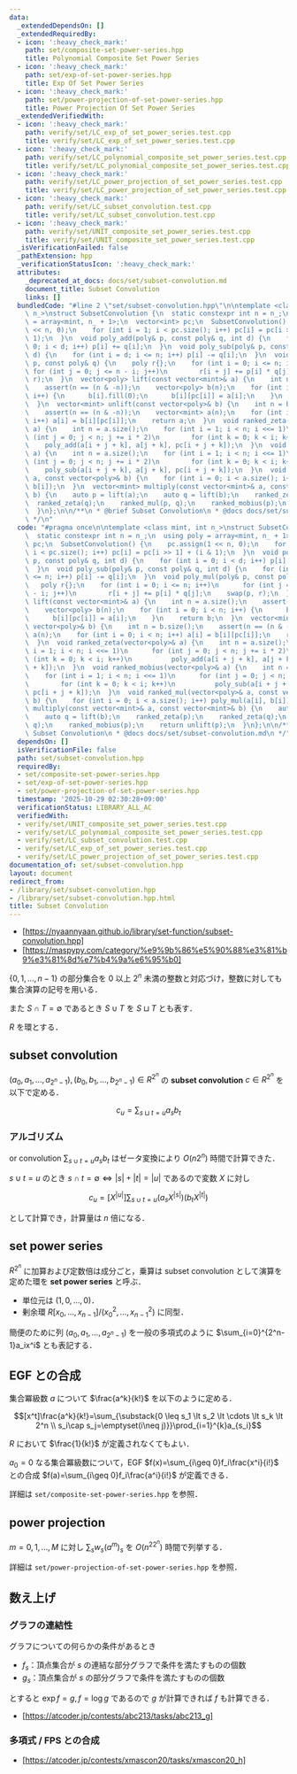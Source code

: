 ```yaml
---
data:
  _extendedDependsOn: []
  _extendedRequiredBy:
  - icon: ':heavy_check_mark:'
    path: set/composite-set-power-series.hpp
    title: Polynomial Composite Set Power Series
  - icon: ':heavy_check_mark:'
    path: set/exp-of-set-power-series.hpp
    title: Exp Of Set Power Series
  - icon: ':heavy_check_mark:'
    path: set/power-projection-of-set-power-series.hpp
    title: Power Projection Of Set Power Series
  _extendedVerifiedWith:
  - icon: ':heavy_check_mark:'
    path: verify/set/LC_exp_of_set_power_series.test.cpp
    title: verify/set/LC_exp_of_set_power_series.test.cpp
  - icon: ':heavy_check_mark:'
    path: verify/set/LC_polynomial_composite_set_power_series.test.cpp
    title: verify/set/LC_polynomial_composite_set_power_series.test.cpp
  - icon: ':heavy_check_mark:'
    path: verify/set/LC_power_projection_of_set_power_series.test.cpp
    title: verify/set/LC_power_projection_of_set_power_series.test.cpp
  - icon: ':heavy_check_mark:'
    path: verify/set/LC_subset_convolution.test.cpp
    title: verify/set/LC_subset_convolution.test.cpp
  - icon: ':heavy_check_mark:'
    path: verify/set/UNIT_composite_set_power_series.test.cpp
    title: verify/set/UNIT_composite_set_power_series.test.cpp
  _isVerificationFailed: false
  _pathExtension: hpp
  _verificationStatusIcon: ':heavy_check_mark:'
  attributes:
    _deprecated_at_docs: docs/set/subset-convolution.md
    document_title: Subset Convolution
    links: []
  bundledCode: "#line 2 \"set/subset-convolution.hpp\"\n\ntemplate <class mint, int\
    \ n_>\nstruct SubsetConvolution {\n  static constexpr int n = n_;\n  using poly\
    \ = array<mint, n_ + 1>;\n  vector<int> pc;\n  SubsetConvolution() {\n    pc.assign(1\
    \ << n, 0);\n    for (int i = 1; i < pc.size(); i++) pc[i] = pc[i >> 1] + (i &\
    \ 1);\n  }\n  void poly_add(poly& p, const poly& q, int d) {\n    for (int i =\
    \ 0; i < d; i++) p[i] += q[i];\n  }\n  void poly_sub(poly& p, const poly& q, int\
    \ d) {\n    for (int i = d; i <= n; i++) p[i] -= q[i];\n  }\n  void poly_mul(poly&\
    \ p, const poly& q) {\n    poly r{};\n    for (int i = 0; i <= n; i++)\n     \
    \ for (int j = 0; j <= n - i; j++)\n        r[i + j] += p[i] * q[j];\n    swap(p,\
    \ r);\n  }\n  vector<poly> lift(const vector<mint>& a) {\n    int n = a.size();\n\
    \    assert(n == (n & -n));\n    vector<poly> b(n);\n    for (int i = 0; i < n;\
    \ i++) {\n      b[i].fill(0);\n      b[i][pc[i]] = a[i];\n    }\n    return b;\n\
    \  }\n  vector<mint> unlift(const vector<poly>& b) {\n    int n = b.size();\n\
    \    assert(n == (n & -n));\n    vector<mint> a(n);\n    for (int i = 0; i < n;\
    \ i++) a[i] = b[i][pc[i]];\n    return a;\n  }\n  void ranked_zeta(vector<poly>&\
    \ a) {\n    int n = a.size();\n    for (int i = 1; i < n; i <<= 1)\n      for\
    \ (int j = 0; j < n; j += i * 2)\n        for (int k = 0; k < i; k++)\n      \
    \    poly_add(a[i + j + k], a[j + k], pc[i + j + k]);\n  }\n  void ranked_mobius(vector<poly>&\
    \ a) {\n    int n = a.size();\n    for (int i = 1; i < n; i <<= 1)\n      for\
    \ (int j = 0; j < n; j += i * 2)\n        for (int k = 0; k < i; k++)\n      \
    \    poly_sub(a[i + j + k], a[j + k], pc[i + j + k]);\n  }\n  void ranked_mul(vector<poly>&\
    \ a, const vector<poly>& b) {\n    for (int i = 0; i < a.size(); i++) poly_mul(a[i],\
    \ b[i]);\n  }\n  vector<mint> multiply(const vector<mint>& a, const vector<mint>&\
    \ b) {\n    auto p = lift(a);\n    auto q = lift(b);\n    ranked_zeta(p);\n  \
    \  ranked_zeta(q);\n    ranked_mul(p, q);\n    ranked_mobius(p);\n    return unlift(p);\n\
    \  }\n};\n\n/**\n * @brief Subset Convolution\n * @docs docs/set/subset-convolution.md\n\
    \ */\n"
  code: "#pragma once\n\ntemplate <class mint, int n_>\nstruct SubsetConvolution {\n\
    \  static constexpr int n = n_;\n  using poly = array<mint, n_ + 1>;\n  vector<int>\
    \ pc;\n  SubsetConvolution() {\n    pc.assign(1 << n, 0);\n    for (int i = 1;\
    \ i < pc.size(); i++) pc[i] = pc[i >> 1] + (i & 1);\n  }\n  void poly_add(poly&\
    \ p, const poly& q, int d) {\n    for (int i = 0; i < d; i++) p[i] += q[i];\n\
    \  }\n  void poly_sub(poly& p, const poly& q, int d) {\n    for (int i = d; i\
    \ <= n; i++) p[i] -= q[i];\n  }\n  void poly_mul(poly& p, const poly& q) {\n \
    \   poly r{};\n    for (int i = 0; i <= n; i++)\n      for (int j = 0; j <= n\
    \ - i; j++)\n        r[i + j] += p[i] * q[j];\n    swap(p, r);\n  }\n  vector<poly>\
    \ lift(const vector<mint>& a) {\n    int n = a.size();\n    assert(n == (n & -n));\n\
    \    vector<poly> b(n);\n    for (int i = 0; i < n; i++) {\n      b[i].fill(0);\n\
    \      b[i][pc[i]] = a[i];\n    }\n    return b;\n  }\n  vector<mint> unlift(const\
    \ vector<poly>& b) {\n    int n = b.size();\n    assert(n == (n & -n));\n    vector<mint>\
    \ a(n);\n    for (int i = 0; i < n; i++) a[i] = b[i][pc[i]];\n    return a;\n\
    \  }\n  void ranked_zeta(vector<poly>& a) {\n    int n = a.size();\n    for (int\
    \ i = 1; i < n; i <<= 1)\n      for (int j = 0; j < n; j += i * 2)\n        for\
    \ (int k = 0; k < i; k++)\n          poly_add(a[i + j + k], a[j + k], pc[i + j\
    \ + k]);\n  }\n  void ranked_mobius(vector<poly>& a) {\n    int n = a.size();\n\
    \    for (int i = 1; i < n; i <<= 1)\n      for (int j = 0; j < n; j += i * 2)\n\
    \        for (int k = 0; k < i; k++)\n          poly_sub(a[i + j + k], a[j + k],\
    \ pc[i + j + k]);\n  }\n  void ranked_mul(vector<poly>& a, const vector<poly>&\
    \ b) {\n    for (int i = 0; i < a.size(); i++) poly_mul(a[i], b[i]);\n  }\n  vector<mint>\
    \ multiply(const vector<mint>& a, const vector<mint>& b) {\n    auto p = lift(a);\n\
    \    auto q = lift(b);\n    ranked_zeta(p);\n    ranked_zeta(q);\n    ranked_mul(p,\
    \ q);\n    ranked_mobius(p);\n    return unlift(p);\n  }\n};\n\n/**\n * @brief\
    \ Subset Convolution\n * @docs docs/set/subset-convolution.md\n */"
  dependsOn: []
  isVerificationFile: false
  path: set/subset-convolution.hpp
  requiredBy:
  - set/composite-set-power-series.hpp
  - set/exp-of-set-power-series.hpp
  - set/power-projection-of-set-power-series.hpp
  timestamp: '2025-10-29 02:30:28+09:00'
  verificationStatus: LIBRARY_ALL_AC
  verifiedWith:
  - verify/set/UNIT_composite_set_power_series.test.cpp
  - verify/set/LC_polynomial_composite_set_power_series.test.cpp
  - verify/set/LC_subset_convolution.test.cpp
  - verify/set/LC_exp_of_set_power_series.test.cpp
  - verify/set/LC_power_projection_of_set_power_series.test.cpp
documentation_of: set/subset-convolution.hpp
layout: document
redirect_from:
- /library/set/subset-convolution.hpp
- /library/set/subset-convolution.hpp.html
title: Subset Convolution
---
```

- [https://nyaannyaan.github.io/library/set-function/subset-convolution.hpp]
- [https://maspypy.com/category/%e9%9b%86%e5%90%88%e3%81%b9%e3%81%8d%e7%b4%9a%e6%95%b0]

$\{0,1,\dots,n-1\}$ の部分集合を $0$ 以上 $2^n$ 未満の整数と対応づけ，整数に対しても集合演算の記号を用いる．

また $S\cap T =\emptyset$ であるとき $S\cup T$ を $S\sqcup T$ とも表す．

$R$ を環とする．

## subset convolution

$(a_0,a_1,\dots,a_{2^n-1}),(b_0,b_1,\dots,b_{2^n-1})\in R^{2^n}$ の **subset convolution** $c\in R^{2^n}$ を以下で定める．

$$c_u=\sum_{s\sqcup t=u}a_sb_t$$

### アルゴリズム

or convolution $\sum_{s\cup t=u}a_sb_t$ はゼータ変換により $O(n2^n)$ 時間で計算できた．

$s\cup t=u$ のとき $s\cap t=\emptyset\iff |s|+|t|=|u|$ であるので変数 $X$ に対し

$$c_u=[X^{|u|}]\sum_{s\cup t=u}(a_sX^{|s|})(b_tX^{|t|})$$

として計算でき，計算量は $n$ 倍になる．

## set power series

$R^{2^n}$ に加算および定数倍は成分ごと，乗算は subset convolution として演算を定めた環を **set power series** と呼ぶ．

- 単位元は $(1,0,\dots,0)$．
- 剰余環 $R[x_0,\dots,x_{n-1}]/(x_0^2,\dots,x_{n-1}^2)$ に同型．

簡便のために列 $(a_0,a_1,\dots,a_{2^n-1})$ を一般の多項式のように $\sum_{i=0}^{2^n-1}a_ix^i$ とも表記する．

## EGF との合成

集合冪級数 $a$ について $\frac{a^k}{k!}$ を以下のように定める．

$$[x^t]\frac{a^k}{k!}=\sum_{\substack{0 \leq s_1 \lt s_2 \lt \cdots \lt s_k \lt 2^n \\ s_i\cap s_j=\emptyset(i\neq j)}}\prod_{i=1}^{k}a_{s_i}$$

$R$ において $\frac{1}{k!}$ が定義されなくてもよい．

$a_0=0$ なる集合冪級数について，EGF $f(x)=\sum_{i\geq 0}f_i\frac{x^i}{i!}$ との合成 $f(a)=\sum_{i\geq 0}f_i\frac{a^i}{i!}$ が定義できる．

詳細は `set/composite-set-power-series.hpp` を参照．

## power projection

$m=0,1,\dots,M$ に対し $\sum_{s}w_s(a^m)_s$ を $O(n^22^n)$ 時間で列挙する．

詳細は `set/power-projection-of-set-power-series.hpp` を参照．

## 数え上げ

### グラフの連結性

グラフについての何らかの条件があるとき

- $f_s$：頂点集合が $s$ の連結な部分グラフで条件を満たすものの個数
- $g_s$：頂点集合が $s$ の部分グラフで条件を満たすものの個数

とすると $\exp f=g, f=\log g$ であるので $g$ が計算できれば $f$ も計算できる．

- [https://atcoder.jp/contests/abc213/tasks/abc213_g]

### 多項式 / FPS との合成

- [https://atcoder.jp/contests/xmascon20/tasks/xmascon20_h]
